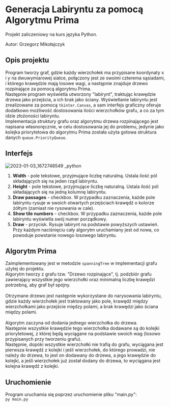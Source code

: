 # Generacja Labiryntu za pomocą Algorytmu Prima

Projekt zaliczeniowy na kurs języka Python.
  
Autor: Grzegorz Mikołajczyk

## Opis projektu

Program tworzy graf, gdzie każdy wierzchołek ma przypisane koordynaty x i y na dwuwymiarowej siatce, połączony jest ze swoimi czterema sąsiadami, i którego krawędzie mają losowe wagi, a następnie znajduje drzewo rozpinające za pomocą algorytmu Prima.  
Następnie program wyświetla utworzony "labirynt", traktując krawędzie drzewa jako przejścia, a ich brak jako ściany. Wyświetlanie labiryntu jest zrealizowane za pomocą `tkinter.Canvas`, a sam interfejs graficzny oferuje dodatkowo możliwość dostosowania ilości wierzchołków grafu, a co za tym idzie złożoności labiryntu.  
Implementacja struktury grafu oraz algorytmu drzewa rozpinającego jest napisana własnoręcznie, w celu dostosowania jej do problemu, jedynie jako kolejka priorytetowa do algorytmu Prima została użyta gotowa struktura danych `queue.PriorityQueue`.

## Interfejs
![2023-01-03_1672748549 _python](https://user-images.githubusercontent.com/48099798/210359555-869e8a89-f72e-4bed-829e-9a91dc31ec79.png)

1. **Width** - pole tekstowe, przyjmujące liczbę naturalną. Ustala ilość pól składających się na jeden rząd labiryntu.
2. **Height** - pole tekstowe, przyjmujące liczbę naturalną. Ustala ilość pól składających się na jedną kolumnę labiryntu.
3. **Draw passages** - checkbox. W przypadku zaznaczenia, każde pole labiryntu rysuje w swoich otwartych przejściach krawędź o kolorze żółtym (zamiast nie rysowania w cale).
4. **Show tile numbers** - checkbox. W przypadku zaznaczenia, każde pole labiryntu wyświetla swój numer porządkowy.
5. **Draw** - przycisk. Rysuje labirynt na podstawie powyższych ustawień. Przy każdym naciśnięciu cały algorytm uruchamiany jest od nowa, co powoduje powstanie nowego losowego labiryntu.

## Algorytm Prima

Zaimplementowany jest w metodzie `spanningTree` w implementacji grafu użytej do projektu.  
Algorytm tworzy z grafu tzw. "Drzewo rozpinające", tj. podzbiór grafu zawierający wszystkie jego wierzchołki oraz minimalną liczbę krawędzi potrzebną, aby graf był spójny.  
   
Otrzymane drzewo jest następnie wykorzystane do narysowania labiryntu, gdzie każdy wierzchołek jest traktowany jako pole, krawędź między wierzchołkami jako przejście między polami, a brak krawędzi jako ściana między polami.  
   
Algorytm zaczyna od dodania jednego wierzchołka do drzewa.  
Następnie wszystkie krawędzie tego wierzchołka dodawane są do kolejki priorytetowej, z której będą wyciągane na podstawie swoich wag (losowo przypisanych przy tworzeniu grafu).  
Następnie, dopóki wszystkie wierzchołki nie trafią do grafu, wyciągana jest pierwsza krawędź z kolejki i jeśli wierzchołek, do którego prowadzi, nie należy do drzewa, to jest on dodawany do drzewa, a jego krawędzie do kolejki, a jeśli wierzchołek już został dodany do drzewa, to wyciągana jest kolejna krawędź z kolejki.

## Uruchomienie
Program uruchamia się poprzez uruchomienie pliku "main.py":  
`py main.py`